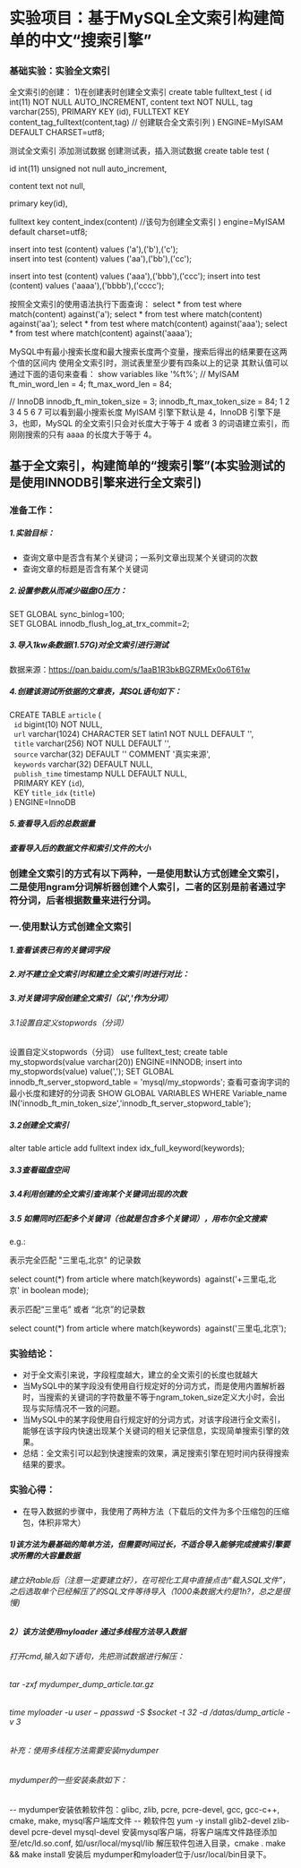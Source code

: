# 实验项目：基于MySQL全文索引构建简单的中文“搜索引擎”
### 基础实验：实验全文索引
全文索引的创建：
1)在创建表时创建全文索引
create table fulltext_test (
    id int(11) NOT NULL AUTO_INCREMENT,
    content text NOT NULL,
    tag varchar(255),
    PRIMARY KEY (id),
    FULLTEXT KEY content_tag_fulltext(content,tag)  // 创建联合全文索引列
) ENGINE=MyISAM DEFAULT CHARSET=utf8;

测试全文索引
添加测试数据
创建测试表，插入测试数据
create table test (
    
id int(11) unsigned not null auto_increment,
    
content text not null,
    
primary key(id),
    
fulltext key content_index(content)
//该句为创建全文索引
) engine=MyISAM default charset=utf8;

insert into test (content) values ('a'),('b'),('c');  
insert into test (content) values ('aa'),('bb'),('cc');  

insert into test (content) values ('aaa'),('bbb'),('ccc');
insert into test (content) values ('aaaa'),('bbbb'),('cccc');

按照全文索引的使用语法执行下面查询：
select * from test where match(content) against('a');
select * from test where match(content) against('aa');
select * from test where match(content) against('aaa');
select * from test where match(content) against('aaaa');

MySQL中有最小搜索长度和最大搜索长度两个变量，搜索后得出的结果要在这两个值的区间内
使用全文索引时，测试表里至少要有四条以上的记录
其默认值可以通过下面的语句来查看：
show variables like '%ft%';
// MyISAM
ft_min_word_len = 4;
ft_max_word_len = 84;

// InnoDB
innodb_ft_min_token_size = 3;
innodb_ft_max_token_size = 84;
1
2
3
4
5
6
7
可以看到最小搜索长度 MyISAM 引擎下默认是 4，InnoDB 引擎下是 3，也即，MySQL 的全文索引只会对长度大于等于 4 或者 3 的词语建立索引，而刚刚搜索的只有 aaaa 的长度大于等于 4。


## 基于全文索引，构建简单的“搜索引擎”(本实验测试的是使用INNODB引擎来进行全文索引)  
### 准备工作：  
##### 1.实验目标：  
- 查询文章中是否含有某个关键词；一系列文章出现某个关键词的次数  
- 查询文章的标题是否含有某个关键词  
##### 2.设置参数从而减少磁盘IO压力：  
SET GLOBAL sync_binlog=100;  
SET GLOBAL innodb_flush_log_at_trx_commit=2;  
##### 3.导入1kw条数据(1.57G)对全文索引进行测试  
数据来源：https://pan.baidu.com/s/1aaB1R3bkBGZRMEx0o6T61w  

##### 4.创建该测试所依据的文章表，其SQL语句如下：  
CREATE TABLE `article` (  
  `id` bigint(10) NOT NULL,  
  `url` varchar(1024) CHARACTER SET latin1 NOT NULL DEFAULT '',  
  `title` varchar(256) NOT NULL DEFAULT '',  
  `source` varchar(32) DEFAULT '' COMMENT '真实来源',  
  `keywords` varchar(32) DEFAULT NULL,  
  `publish_time` timestamp NULL DEFAULT NULL,  
  PRIMARY KEY (`id`),  
  KEY `title_idx` (`title`)  
) ENGINE=InnoDB  
##### 5.查看导入后的总数据量  
##### 查看导入后的数据文件和索引文件的大小
### 创建全文索引的方式有以下两种，一是使用默认方式创建全文索引，二是使用ngram分词解析器创建个人索引，二者的区别是前者通过字符分词，后者根据数量来进行分词。
### 一.使用默认方式创建全文索引
##### 1.查看该表已有的关键词字段
##### 2.对不建立全文索引时和建立全文索引时进行对比：
##### 3.对关键词字段创建全文索引（以','作为分词）
###### 3.1设置自定义stopwords（分词）
设置自定义stopwords（分词）
use fulltext_test;
create table my_stopwords(value varchar(20)) ENGINE=INNODB;
insert into my_stopwords(value) value(',');
SET GLOBAL innodb_ft_server_stopword_table = 'mysql/my_stopwords';
查看可查询字词的最小长度和建好的分词表
SHOW GLOBAL  VARIABLES WHERE Variable_name IN('innodb_ft_min_token_size','innodb_ft_server_stopword_table');
##### 3.2创建全文索引
alter table article add fulltext index idx_full_keyword(keywords);
##### 3.3查看磁盘空间
##### 3.4利用创建的全文索引查询某个关键词出现的次数
##### 3.5 如需同时匹配多个关键词（也就是包含多个关键词），用布尔全文搜索
e.g.:


表示完全匹配 "三里屯,北京" 的记录数


select count(*) from article where match(keywords)  against('+三里屯,北京' in boolean mode);

表示匹配“三里屯” 或者 “北京”的记录数


select count(*) from article where match(keywords)  against('三里屯,北京');

### 实验结论：
- 对于全文索引来说，字段程度越大，建立的全文索引的长度也就越大
- 当MySQL中的某字段没有使用自行规定好的分词方式，而是使用内置解析器时，当搜索的关键词的字符数量不等于ngram_token_size定义大小时，会出现与实际情况不一致的问题。
- 当MySQL中的某字段使用自行规定好的分词方式，对该字段进行全文索引，能够在该字段内快速出现某个关键词的相关记录信息，实现简单搜索引擎的效果。
- 总结：全文索引可以起到快速搜索的效果，满足搜索引擎在短时间内获得搜索结果的要求。

### 实验心得：
- 在导入数据的步骤中，我使用了两种方法（下载后的文件为多个压缩包的压缩包，体积非常大）
##### 1)该方法为最基础的简单方法，但需要时间过长，不适合导入能够完成搜索引擎要求所需的大容量数据
###### 建立好table后（注意一定要建立好），在可视化工具中直接点击“载入SQL文件”，之后选取单个已经解压了的SQL文件等待导入（1000条数据大约是1h?，总之是很慢)
##### 2）该方法使用myloader 通过多线程方法导入数据
###### 打开cmd,输入如下语句，先把测试数据进行解压：
###### tar -zxf mydumper_dump_article.tar.gz
###### time myloader -u $user -p $passwd -S $socket -t 32 -d /datas/dump_article -v 3
###### 补充：使用多线程方法需要安装mydumper
###### mydumper的一些安装条款如下：
-- mydumper安装依赖软件包：glibc, zlib, pcre, pcre-devel, gcc, gcc-c++, cmake, make, mysql客户端库文件
-- 赖软件包
yum -y install glib2-devel zlib-devel pcre-devel mysql-devel
安装mysql客户端，将客户端库文件路径添加至/etc/ld.so.conf, 如/usr/local/mysql/lib
解压软件包进入目录，cmake .
make && make install
安装后 mydumper和myloader位于/usr/local/bin目录下。
